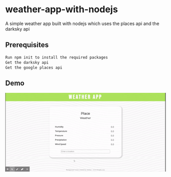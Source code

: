 # weather-app-with-nodejs
A simple weather app built with nodejs which uses the places api and the darksky api

## Prerequisites
```
Run npm init to install the required packages  
Get the darksky api  
Get the google places api
```
## Demo
![](https://github.com/wingedrasengan927/weather-app-with-nodejs/blob/master/public/images/demo.gif)
